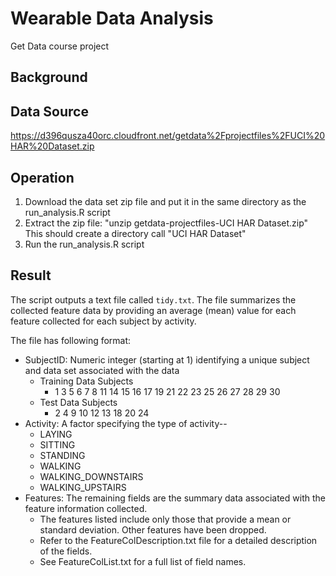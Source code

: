 Wearable Data Analysis
========
Get Data course project

## Background

## Data Source
https://d396qusza40orc.cloudfront.net/getdata%2Fprojectfiles%2FUCI%20HAR%20Dataset.zip

## Operation
1. Download the data set zip file and put it in the same directory as the run_analysis.R script
2. Extract the zip file: "unzip getdata-projectfiles-UCI HAR Dataset.zip"
    This should create a directory call "UCI HAR Dataset"
3. Run the run_analysis.R script

## Result
The script outputs a text file called `tidy.txt`. The file summarizes the collected feature data by providing
an average (mean) value for each feature collected for each subject by activity.

The file has following format:

- SubjectID: Numeric integer (starting at 1) identifying a unique subject and data set associated with the data
    - Training Data Subjects
        - 1  3  5  6  7  8 11 14 15 16 17 19 21 22 23 25 26 27 28 29 30
    - Test Data Subjects
        - 2  4  9 10 12 13 18 20 24
- Activity: A factor specifying the type of activity--
    - LAYING
    - SITTING
    - STANDING
    - WALKING
    - WALKING_DOWNSTAIRS
    - WALKING_UPSTAIRS
- Features: The remaining fields are the summary data associated with the feature information collected.
    - The features listed include only those that provide a mean or standard deviation. Other features have been dropped.
    - Refer to the FeatureColDescription.txt file for a detailed description of the fields.
    - See FeatureColList.txt for a full list of field names.
